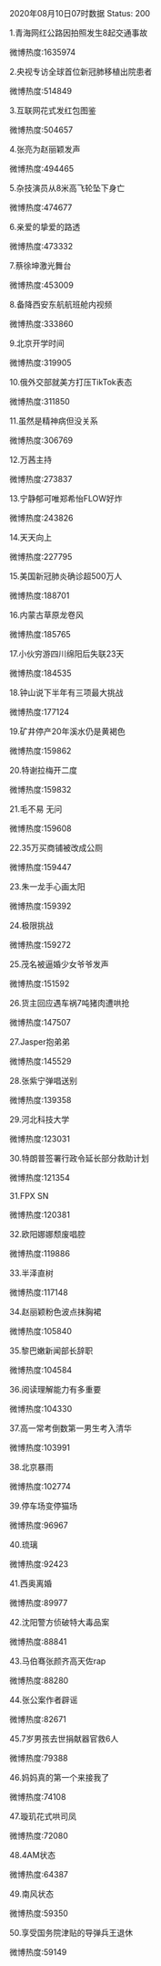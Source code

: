 2020年08月10日07时数据
Status: 200

1.青海网红公路因拍照发生8起交通事故

微博热度:1635974

2.央视专访全球首位新冠肺移植出院患者

微博热度:514849

3.互联网花式发红包图鉴

微博热度:504657

4.张亮为赵丽颖发声

微博热度:494465

5.杂技演员从8米高飞轮坠下身亡

微博热度:474677

6.亲爱的挚爱的路透

微博热度:473332

7.蔡徐坤激光舞台

微博热度:453009

8.备降西安东航航班舱内视频

微博热度:333860

9.北京开学时间

微博热度:319905

10.俄外交部就美方打压TikTok表态

微博热度:311850

11.虽然是精神病但没关系

微博热度:306769

12.万茜主持

微博热度:273837

13.宁静郁可唯郑希怡FLOW好炸

微博热度:243826

14.天天向上

微博热度:227795

15.美国新冠肺炎确诊超500万人

微博热度:188701

16.内蒙古草原龙卷风

微博热度:185765

17.小伙穷游四川绵阳后失联23天

微博热度:184535

18.钟山说下半年有三项最大挑战

微博热度:177124

19.矿井停产20年溪水仍是黄褐色

微博热度:159862

20.特谢拉梅开二度

微博热度:159832

21.毛不易 无问

微博热度:159608

22.35万买商铺被改成公厕

微博热度:159447

23.朱一龙手心画太阳

微博热度:159392

24.极限挑战

微博热度:159272

25.茂名被逼婚少女爷爷发声

微博热度:151592

26.货主回应遇车祸7吨猪肉遭哄抢

微博热度:147507

27.Jasper抱弟弟

微博热度:145529

28.张紫宁弹唱送别

微博热度:139358

29.河北科技大学

微博热度:123031

30.特朗普签署行政令延长部分救助计划

微博热度:121354

31.FPX SN

微博热度:120381

32.欧阳娜娜颓废唱腔

微博热度:119886

33.半泽直树

微博热度:117148

34.赵丽颖粉色波点抹胸裙

微博热度:105840

35.黎巴嫩新闻部长辞职

微博热度:104584

36.阅读理解能力有多重要

微博热度:104330

37.高一常考倒数第一男生考入清华

微博热度:103991

38.北京暴雨

微博热度:102774

39.停车场变停猫场

微博热度:96967

40.琉璃

微博热度:92423

41.西奥离婚

微博热度:89977

42.沈阳警方侦破特大毒品案

微博热度:88841

43.马伯骞张颜齐高天佐rap

微博热度:88280

44.张公案作者辟谣

微博热度:82671

45.7岁男孩去世捐献器官救6人

微博热度:79388

46.妈妈真的第一个来接我了

微博热度:74108

47.璇玑花式哄司凤

微博热度:72080

48.4AM状态

微博热度:64387

49.南风状态

微博热度:59350

50.享受国务院津贴的导弹兵王退休

微博热度:59149

